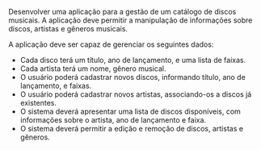 Desenvolver uma aplicação para a gestão de um catálogo de discos musicais. A aplicação deve permitir a manipulação de informações sobre discos, artistas e gêneros musicais.


A aplicação deve ser capaz de gerenciar os seguintes dados:
- Cada disco terá um título, ano de lançamento, e uma lista de faixas.
- Cada artista terá um nome, gênero musical.
- O usuário poderá cadastrar novos discos, informando título, ano de lançamento, e faixas.
- O usuário poderá cadastrar novos artistas, associando-os a discos já existentes.
- O sistema deverá apresentar uma lista de discos disponíveis, com informações sobre o artista, ano de lançamento e faixa.
- O sistema deverá permitir a edição e remoção de discos, artistas e gêneros.